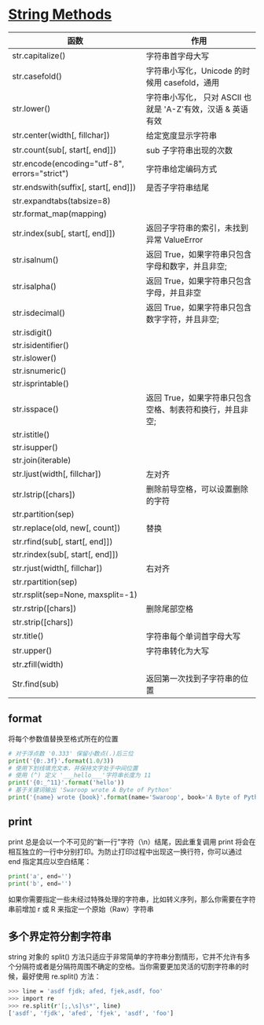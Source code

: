 # [String Methods](https://docs.python.org/3.6/library/stdtypes.html#string-methods)

| 函数 | 作用 |
| --- | --- |
| str.capitalize() | 字符串首字母大写 |
| str.casefold() | 字符串小写化，Unicode 的时候用 casefold，通用 |
| str.lower() | 字符串小写化， 只对 ASCII 也就是 'A-Z'有效，汉语 & 英语有效 |
| str.center(width[, fillchar]) | 给定宽度显示字符串 |
| str.count(sub[, start[, end]]) | sub 子字符串出现的次数 |
| str.encode(encoding="utf-8", errors="strict") | 字符串给定编码方式 |
| str.endswith(suffix[, start[, end]]) | 是否子字符串结尾 |
| str.expandtabs(tabsize=8) |  |
| str.format_map(mapping) |  |
| str.index(sub[, start[, end]]) | 返回子字符串的索引，未找到异常 ValueError |
| str.isalnum() | 返回 True，如果字符串只包含字母和数字，并且非空; |
| str.isalpha() | 返回 True，如果字符串只包含字母，并且非空 |
| str.isdecimal() | 返回 True，如果字符串只包含数字字符，并且非空; |
| str.isdigit() |  |
| str.isidentifier() |  |
| str.islower() |  |
| str.isnumeric() |  |
| str.isprintable() |  |
| str.isspace() | 返回 True，如果字符串只包含空格、制表符和换行，并且非空; |
| str.istitle() |  |
| str.isupper() |  |
| str.join(iterable) |  |
| str.ljust(width[, fillchar]) | 左对齐 |
| str.lstrip([chars]) | 删除前导空格，可以设置删除的字符 |
| str.partition(sep) |  |
| str.replace(old, new[, count]) | 替换 |
| str.rfind(sub[, start[, end]]) |  |
| str.rindex(sub[, start[, end]]) |  |
| str.rjust(width[, fillchar]) | 右对齐 |
| str.rpartition(sep) |  |
| str.rsplit(sep=None, maxsplit=-1) |  |
| str.rstrip([chars]) | 删除尾部空格 |
| str.strip([chars]) |  |
| str.title() | 字符串每个单词首字母大写 |
| str.upper() | 字符串转化为大写 |
| str.zfill(width) |  |
| Str.find(sub) | 返回第一次找到子字符串的位置 |

## format

将每个参数值替换至格式所在的位置

```python
# 对于浮点数 '0.333' 保留小数点(.)后三位
print('{0:.3f}'.format(1.0/3))
# 使用下划线填充文本，并保持文字处于中间位置
# 使用 (^) 定义 '___hello___'字符串长度为 11
print('{0:_^11}'.format('hello'))
# 基于关键词输出 'Swaroop wrote A Byte of Python'
print('{name} wrote {book}'.format(name='Swaroop', book='A Byte of Python'))
```

## print

print 总是会以一个不可见的“新一行”字符（\n）结尾，因此重复调用 print 将会在相互独立的一行中分别打印。为防止打印过程中出现这一换行符，你可以通过 end 指定其应以空白结尾：

```python
print('a', end='')
print('b', end='')
```

如果你需要指定一些未经过特殊处理的字符串，比如转义序列，那么你需要在字符串前增加 r 或 R 来指定一个原始（Raw）字符串

## 多个界定符分割字符串

string 对象的 split() 方法只适应于非常简单的字符串分割情形，它并不允许有多个分隔符或者是分隔符周围不确定的空格。当你需要更加灵活的切割字符串的时候，最好使用 re.split() 方法：

```bash
>>> line = 'asdf fjdk; afed, fjek,asdf, foo'
>>> import re
>>> re.split(r'[;,\s]\s*', line)
['asdf', 'fjdk', 'afed', 'fjek', 'asdf', 'foo']
```
